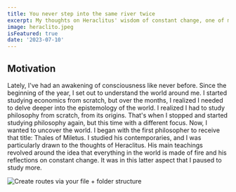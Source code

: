 ```yaml
---
title: You never step into the same river twice
excerpt: My thoughts on Heraclitus' wisdom of constant change, one of my favorite pre-Socratic philosophers.
image: heraclito.jpeg
isFeatured: true
date: '2023-07-10'
---
```


## Motivation

Lately, I've had an awakening of consciousness like never before. Since the beginning of the year, I set out to understand the world around me. I started studying economics from scratch, but over the months, I realized I needed to delve deeper into the epistemology of the world. I realized I had to study philosophy from scratch, from its origins. That's when I stopped and started studying philosophy again, but this time with a different focus. Now, I wanted to uncover the world. I began with the first philosopher to receive that title: Thales of Miletus. I studied his contemporaries, and I was particularly drawn to the thoughts of Heraclitus. His main teachings revolved around the idea that everything in the world is made of fire and his reflections on constant change. It was in this latter aspect that I paused to study more.





![Create routes via your file + folder structure](argentina7.jpeg)

